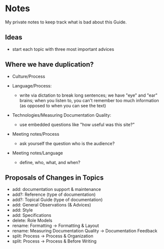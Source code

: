 Notes
=====

My private notes to keep track what is bad about this Guide.

Ideas
-----

* start each topic with three most important advices

Where we have duplication?
--------------------------

- Culture/Process

- Language/Process:
  + write via dictation to break long sentences; we have "eye" and "ear"
    brains; when you listen to, you can't remember too much information (as
    opposed to when you can see the text)

- Technologies/Measuring Documentation Quality:
  + use embedded questions like "how useful was this site?"

- Meeting notes/Process
  + ask yourself the question who is the audience? 

- Meeting notes/Language
  + define, who, what, and when?

Proposals of Changes in Topics
------------------------------

- add: documentation support & maintenance
- add?: Reference (type of documentation)
- add?: Topical Guide (type of documentation)
- add: General Observations (& Advices)
- add: Style
- add: Specifications
- delete: Role Models
- rename: Formatting -> Formatting & Layout
- rename: Measuring Documentation Quality -> Documentation Feedback
- split: Process -> Process & Organization
- split: Process -> Process & Before Writing